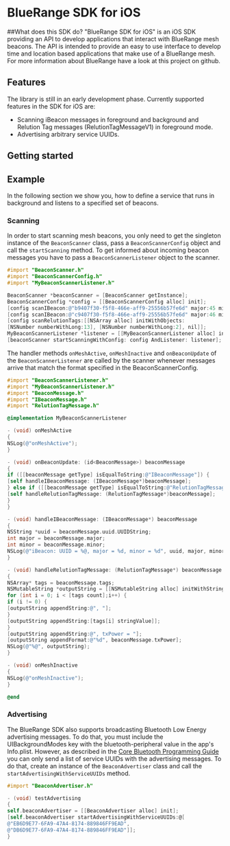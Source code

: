 # BlueRange SDK for iOS
##What does this SDK do?
"BlueRange SDK for iOS" is an iOS SDK providing an API to develop applications that interact with BlueRange mesh beacons. The API is intended to provide an easy to use interface to develop time and location based applications that make use of a BlueRange mesh. For more information about BlueRange have a look at this project on github.

## Features
The library is still in an early development phase. Currently supported features in the SDK for iOS are:
- Scanning iBeacon messages in foreground and background and Relution Tag messages (RelutionTagMessageV1) in foreground mode.
- Advertising arbitrary service UUIDs.

## Getting started

## Example
In the following section we show you, how to define a service that runs in background and listens to a specified set of beacons.
### Scanning
In order to start scanning mesh beacons, you only need to get the singleton instance of the ```BeaconScanner``` class, pass a ```BeaconScannerConfig``` object and call the ```startScanning``` method. To get informed about incoming beacon messages you have to pass a ```BeaconScannerListener``` object to the scanner.
```objective-c
#import "BeaconScanner.h"
#import "BeaconScannerConfig.h"
#import "MyBeaconScannerListener.h"

BeaconScanner *beaconScanner = [BeaconScanner getInstance];
BeaconScannerConfig *config = [[BeaconScannerConfig alloc] init];
[config scanIBeacon:@"b9407f30-f5f8-466e-aff9-25556b57fe6d" major:45 minor:1];
[config scanIBeacon:@"c9407f30-f5f8-466e-aff9-25556b57fe6d" major:46 minor:2];
[config scanRelutionTags:[[NSArray alloc] initWithObjects:
[NSNumber numberWithLong:13], [NSNumber numberWithLong:2], nil]];
MyBeaconScannerListener *listener = [[MyBeaconScannerListener alloc] init];
[beaconScanner startScanningWithConfig: config AndListener: listener];
```

The handler methods ```onMeshActive```, ```onMeshInactive``` and ```onBeaconUpdate``` of the ```BeaconScannerListener``` are called by the scanner whenever messages arrive that match the format specified in the BeaconScannerConfig.
```objective-c
#import "BeaconScannerListener.h"
#import "MyBeaconScannerListener.h"
#import "BeaconMessage.h"
#import "IBeaconMessage.h"
#import "RelutionTagMessage.h"

@implementation MyBeaconScannerListener

- (void) onMeshActive
{
NSLog(@"onMeshActive");
}

- (void) onBeaconUpdate: (id<BeaconMessage>) beaconMessage
{
if ([[beaconMessage getType] isEqualToString:@"IBeaconMessage"]) {
[self handleIBeaconMessage: (IBeaconMessage*)beaconMessage];
} else if ([[beaconMessage getType] isEqualToString:@"RelutionTagMessageV1"]) {
[self handleRelutionTagMessage: (RelutionTagMessage*)beaconMessage];
}
}

- (void) handleIBeaconMessage: (IBeaconMessage*) beaconMessage
{
NSString *uuid = beaconMessage.uuid.UUIDString;
int major = beaconMessage.major;
int minor = beaconMessage.minor;
NSLog(@"iBeacon: UUID = %@, major = %d, minor = %d", uuid, major, minor);
}

- (void) handleRelutionTagMessage: (RelutionTagMessage*) beaconMessage
{
NSArray* tags = beaconMessage.tags;
NSMutableString *outputString = [[NSMutableString alloc] initWithString:@"RelutionTagMessageV1: tags = "];
for (int i = 0; i < [tags count];i++) {
if (i != 0) {
[outputString appendString:@", "];
}
[outputString appendString:[tags[i] stringValue]];
}
[outputString appendString:@", txPower = "];
[outputString appendFormat:@"%d", beaconMessage.txPower];
NSLog(@"%@", outputString);
}

- (void) onMeshInactive
{
NSLog(@"onMeshInactive");
}

@end
```
### Advertising
The BlueRange SDK also supports broadcasting Bluetooth Low Energy advertising messages. To do that, you must include the UIBackgroundModes key with the bluetooth-peripheral value in the app's Info.plist. However, as described in the [Core Bluetooth Programming Guide](https://developer.apple.com/library/ios/documentation/NetworkingInternetWeb/Conceptual/CoreBluetooth_concepts/CoreBluetoothBackgroundProcessingForIOSApps/PerformingTasksWhileYourAppIsInTheBackground.html) you can only send a list of service UUIDs with the advertising messages. To do that, create an instance of the ```BeaconAdvertiser``` class and call the ```startAdvertisingWithServiceUUIDs``` method.
```objective-c
#import "BeaconAdvertiser.h"

- (void) testAdvertising
{
self.beaconAdvertiser = [[BeaconAdvertiser alloc] init];
[self.beaconAdvertiser startAdvertisingWithServiceUUIDs:@[
@"EB6D9E77-6FA9-47A4-8174-889846FF9EAD",
@"DB6D9E77-6FA9-47A4-8174-889846FF9EAD"]];
}
```
